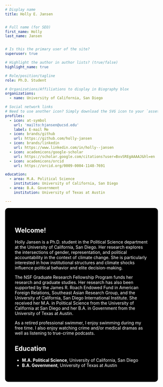 ```yaml
---
# Display name
title: Holly E. Jansen


# Full name (for SEO)
first_name: Holly
last_name: Jansen


# Is this the primary user of the site?
superuser: true

# Highlight the author in author lists? (true/false)
highlight_name: true

# Role/position/tagline
role: Ph.D. Student

# Organizations/Affiliations to display in Biography blox
organizations:
  - name: University of California, San Diego

# Social network links
# Need to use another icon? Simply download the SVG icon to your `assets/media/icons/` folder.
profiles:
  - icon: at-symbol
    url: 'mailto:hjansen@ucsd.edu'
    label: E-mail Me
  - icon: brands/github
    url: https://github.com/holly-jansen
  - icon: brands/linkedin
    url: https://www.linkedin.com/in/holly--jansen
  - icon: academicons/google-scholar
    url: https://scholar.google.com/citations?user=BxvSREgAAAAJ&hl=en
  - icon: academicons/orcid
    url: https://orcid.org/0009-0004-1148-7691

education:
  - area: M.A. Political Science
    institution: University of California, San Diego
  - area: B.A. Government
    institution: University of Texas at Austin  

---
```


<div style="background-color: black; color: white; padding: 2rem; border-radius: 10px; max-width: 800px; margin: auto;">

  <h2>Welcome!</h2>

  <p>Holly Jansen is a Ph.D. student in the Political Science department at the University of California, San Diego. Her research explores the intersections of gender, representation, and political accountability in the context of climate change. She is particularly interested in how institutional structures and climate shocks influence political behavior and elite decision-making.</p>

  <p>The NSF Graduate Research Fellowship Program funds her research and graduate studies. Her research has also been supported by the James R. Roach Endowed Fund in American Foreign Relations, Southeast Asian Research Group, and the University of California, San Diego International Institute. She received her M.A. in Political Science from the University of California at San Diego and her B.A. in Government from the University of Texas at Austin.</p>

  <p>As a retired professional swimmer, I enjoy swimming during my free time. I also enjoy watching crime and/or medical dramas as well as listening to true-crime podcasts.</p>


<h2>Education</h2>
<ul>
  <li><i class="fas fa-graduation-cap"></i> <strong>M.A. Political Science</strong>, University of California, San Diego</li>
  <li><i class="fas fa-graduation-cap"></i> <strong>B.A. Government</strong>, University of Texas at Austin</li>
</ul>

</div>

